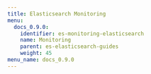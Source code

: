 ```yaml
---
title: Elasticsearch Monitoring
menu:
  docs_0.9.0:
    identifier: es-monitoring-elasticsearch
    name: Monitoring
    parent: es-elasticsearch-guides
    weight: 45
menu_name: docs_0.9.0
---
```


